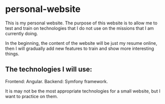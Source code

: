 # personal-website

This is my personal website. The purpose of this website is to allow me to test and train
on technologies that I do not use on the missions that I am currently doing.

In the beginning, the content of the website will be just my resume online, then I will
gradually add new features to train and show more interesting things.

## The technologies I will use:

Frontend: Angular.
Backend: Symfony framework.

It is may not be the most appropriate technologies for a small website, but I want to
practice on them.
